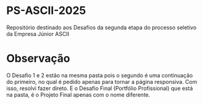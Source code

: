 # PS-ASCII-2025
Repositório destinado aos Desafios da segunda etapa do processo seletivo da Empresa Júnior ASCII

# Observação
O Desafio 1 e 2 estão na mesma pasta pois o segundo é uma continuação do primeiro, no qual é pedido apenas para tornar a página responsiva. Com isso, resolvi fazer direto. E o Desafio Final (Portfólio Profissional) que está na pasta, é o Projeto Final apenas com o nome diferente.
